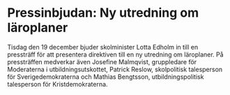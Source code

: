# Pressinbjudan: Ny utredning om läroplaner

Tisdag den 19 december bjuder skolminister Lotta Edholm in till en pressträff för att presentera direktiven till en ny utredning om läroplaner. På pressträffen medverkar även Josefine Malmqvist, gruppledare för Moderaterna i utbildningsutskottet, Patrick Reslow, skolpolitisk talesperson för Sverigedemokraterna och Mathias Bengtsson, utbildningspolitisk talesperson för Kristdemokraterna.
